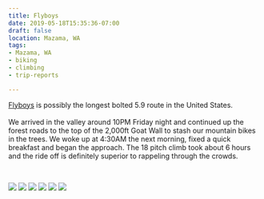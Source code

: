 ```yaml
---
title: Flyboys
date: 2019-05-18T15:35:36-07:00
draft: false
location: Mazama, WA
tags:
- Mazama, WA
- biking
- climbing
- trip-reports

---
```


[Flyboys](https://www.mountainproject.com/route/113665378/flyboys) is possibly the longest bolted 5.9
route in the United States.
<br>
<br>
We arrived in the valley around 10PM Friday night and continued up the
forest roads to the top of the 2,000ft Goat Wall to stash our mountain bikes in the trees.
We woke up at 4:30AM the next morning, fixed a quick breakfast and began the approach. 
The 18 pitch climb took about 6 hours and the ride off is definitely superior to rappeling through the crowds.

<br>

![](https://d17enza3bfujl8.cloudfront.net/L1010020.jpg)
![](https://d17enza3bfujl8.cloudfront.net/IMG_0255_01.jpg)
![](https://d17enza3bfujl8.cloudfront.net/IMG_0274.jpg)
![](https://d17enza3bfujl8.cloudfront.net/IMG_0282.jpg)
![](https://d17enza3bfujl8.cloudfront.net/IMG_0297.jpg)
![](https://d17enza3bfujl8.cloudfront.net/IMG_0300.jpg)

